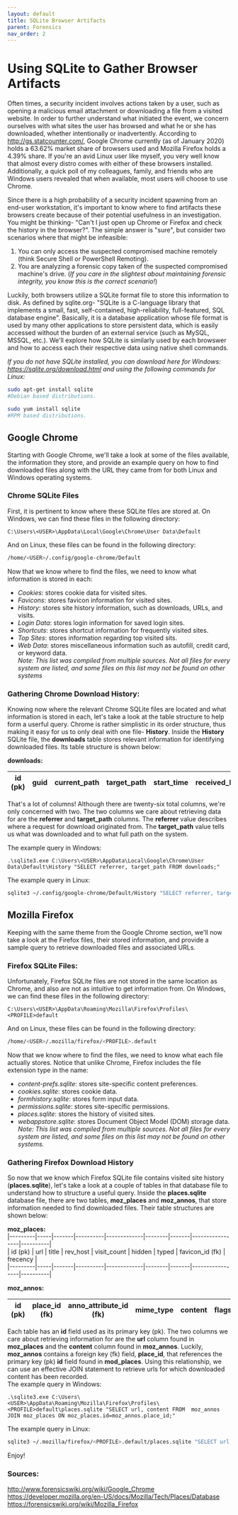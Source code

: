 ```yaml
---
layout: default
title: SQLite Browser Artifacts
parent: Forensics
nav_order: 2
---
```


# Using SQLite to Gather Browser Artifacts
  
Often times, a security incident involves actions taken by a user, such as opening a malicious email attachment or downloading a file from a visited website. In order to further understand what initiated the event, we concern ourselves with what sites the user has browsed and what he or she has downloaded, whether intentionally or inadvertently. According to http://gs.statcounter.com/, Google Chrome currently (as of January 2020) holds a 63.62% market share of browsers used and Mozilla Firefox holds a 4.39% share. If you're an avid Linux user like myself, you very well know that almost every distro comes with either of these browsers installed. Additionally, a quick poll of my colleagues, family, and friends who are Windows users revealed that when available, most users will choose to use Chrome. 
  
Since there is a high probability of a security incident spawning from an end-user workstation, it's important to know where to find artifacts these browsers create because of their potential usefulness in an investigation. You might be thinking- "Can't I just open up Chrome or Firefox and check the history in the browser?". The simple answer is "sure", but consider two scenarios where that might be infeasible:
1. You can only access the suspected compromised machine remotely (think Secure Shell or PowerShell Remoting).
2. You are analyzing a forensic copy taken of the suspected compromised machine's drive. (*If you care in the slightest about maintaining forensic integrity, you know this is the correct scenario!*)  
  
Luckily, both browsers utilize a SQLite format file to store this information to disk. As defined by sqlite.org- "SQLite is a C-language library that implements a small, fast, self-contained, high-reliability, full-featured, SQL database engine". Basically, it is a database application whose file format is used by many other applications to store persistent data, which is easily accessed without the burden of an external service (such as MySQL, MSSQL, etc.). We'll explore how SQLite is similarly used by each browswer and how to access each their respective data using native shell commands.

*If you do not have SQLite installed, you can download here for Windows: https://sqlite.org/download.html and using the following commands for Linux:*
```sh
sudo apt-get install sqlite
#Debian based distributions.
```
```sh
sudo yum install sqlite
#RPM based distributions.
```
  
## Google Chrome
Starting with Google Chrome, we'll take a look at some of the files available, the information they store, and provide an example query on how to find downloaded files along with the URL they came from for both Linux and Windows operating systems. 
  
### Chrome SQLite Files
First, it is pertinent to know where these SQLite files are stored at. On Windows, we can find these files in the following directory:
```PS
C:\Users\<USER>\AppData\Local\Google\Chrome\User Data\Default
```
And on Linux, these files can be found in the following directory:
```sh
/home/<USER>/.config/google-chrome/Default
```

Now that we know where to find the files, we need to know what information is stored in each:
- *Cookies*: stores cookie data for visited sites.
- *Favicons*: stores favicon information for visited sites.
- *History*: stores site history information, such as downloads, URLs, and visits.
- *Login Data*: stores login information for saved login sites.
- *Shortcuts*: stores shortcut information for frequently visited sites.
- *Top Sites*: stores information regarding top visited sits.
- *Web Data*: stores miscellaneous information such as autofill, credit card, or keyword data.  
*Note: This list was compiled from multiple sources. Not all files for every system are listed, and some files on this list may not be found on other systems*
  
### Gathering Chrome Download History:
Knowing now where the relevant Chrome SQLite files are located and what information is stored in each, let's take a look at the table structure to help form a userful query. Chrome is rather simplistic in its order structure, thus making it easy for us to only deal with one file- __History__. Inside the __History__ SQLite file, the __downloads__ table stores relevant information for identifying downloaded files. Its table structure is shown below:
  
__downloads:__

| id (pk) | guid | current_path | target_path | start_time | received_bytes | total_bytes | state | danger_type | interrupt_reason | hash | end_time | opened | last_access_time | transient | referrer | site_url | tab_url | tab_referrer_url | http_method | by_ext_id | by_ext_name | etag | last_modified | mime_type| original_mime_type |  
| ------- | ---- | ------------ | ----------- | ---------- | -------------- | ----------- | ----- | ----------- | ---------------- | ---- | -------- | ------ | ---------------- | --------- | -------- | -------- | ------- | ---------------- | ----------- | --------- | ----------- | ---- | ------------- | -------- | ------------------ |  
  
That's a lot of columns! Although there are twenty-six total columns, we're only concerned with two. The two columns we care about retrieving data for are the __referrer__ and __target_path__ columns. The __referrer__ value describes where a request for download originated from. The __target_path__ value tells us what was downloaded and to what full path on the system.
  
The example query in Windows:
```PS
.\sqlite3.exe C:\Users\<USER>\AppData\Local\Google\Chrome\User Data\Default\History "SELECT referrer, target_path FROM downloads;"
```
The example query in Linux:
```sh
sqlite3 ~/.config/google-chrome/Default/History "SELECT referrer, target_path FROM downloads"
```

## Mozilla Firefox
Keeping with the same theme from the Google Chrome section, we'll now take a look at the Firefox files, their stored information, and provide a sample query to retrieve downloaded files and associated URLs.
  
### Firefox SQLite Files:
Unfortunately, Firefox SQLite files are not stored in the same location as Chrome, and also are not as intuitive to get information from. On Windows, we can find these files in the following directory:
```PS
C:\Users\<USER>\AppData\Roaming\Mozilla\Firefox\Profiles\<PROFILE>default
```
And on Linux, these files can be found in the following directory:
```sh
/home/<USER>/.mozilla/firefox/<PROFILE>.default
```
  
Now that we know where to find the files, we need to know what each file actually stores. Notice that unlike Chrome, Firefox includes the file extension type in the name:
- *content-prefs.sqlite*: stores site-specific content preferences.
- *cookies.sqlite*: stores cookie data.
- *formhistory.sqlite*: stores form input data.
- *permissions.sqlite*: stores site-specific permissions.
- *places.sqlite*: stores the history of visited sites.
- *webappstore.sqlite*: stores Document Object Model (DOM) storage data.  
*Note: This list was compiled from multiple sources. Not all files for every system are listed, and some files on this list may not be found on other systems.*
  
### Gathering Firefox Download History
So now that we know which Firefox SQLite file contains visited site history (__places.sqlite__), let's take a look at a couple of tables in that database file to understand how to structure a useful query. Inside the __places.sqlite__ database file, there are two tables, __moz_places__ and __moz_annos__, that store information needed to find downloaded files. Their table structures are shown below: 
  
__moz_places:__  
|---------|-----|-------|----------|-------------|--------|-------|-----------------|----------|  
| id (pk) | url | title | rev_host | visit_count | hidden | typed | favicon_id (fk) | frecency |  
|---------|-----|-------|----------|-------------|--------|-------|-----------------|----------|  
  
__moz_annos:__

| id (pk) | place_id (fk) | anno_attribute_id (fk) | mime_type | content | flags | expiration | type | dateAdded | lastModified |  
|---------|---------------|------------------------|-----------|---------|-------|------------|------|-----------|--------------|  
  
Each table has an __id__ field used as its primary key (pk). The two columns we care about retrieving information for are the __url__ column found in __moz_places__ and the __content__ column found in __moz_annos__. Luckily, __moz_annos__ contains a foreign key (fk) field, __place_id__, that references the primary key (pk) __id__ field found in __mod_places__. Using this relationship, we can use an effective JOIN statement to retrieve urls for which downloaded content has been recorded.  
The example query in Windows:
```PS
.\sqlite3.exe C:\Users\<USER>\AppData\Roaming\Mozilla\Firefox\Profiles\<PROFILE>default\places.sqlite "SELECT url, content FROM  moz_annos JOIN moz_places ON moz_places.id=moz_annos.place_id;"
```
The example query in Linux:
```sh
sqlite3 ~/.mozilla/firefox/<PROFILE>.default/places.sqlite "SELECT url, content FROM  moz_annos JOIN moz_places ON moz_places.id=moz_annos.place_id;"
```
  
Enjoy!  
  
### Sources:
http://www.forensicswiki.org/wiki/Google_Chrome  
https://developer.mozilla.org/en-US/docs/Mozilla/Tech/Places/Database   
https://forensicswiki.org/wiki/Mozilla_Firefox
